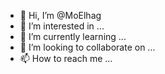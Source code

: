 - 👋 Hi, I’m @MoElhag
- 👀 I’m interested in ...
- 🌱 I’m currently learning ...
- 💞️ I’m looking to collaborate on ...
- 📫 How to reach me ...

<!---
MoElhag/MoElhag is a ✨ special ✨ repository because its `README.md` (this file) appears on your GitHub profile.
You can click the Preview link to take a look at your changes.
--->

